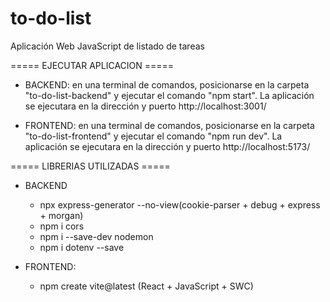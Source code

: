 # to-do-list
Aplicación Web JavaScript de listado de tareas

===== EJECUTAR APLICACION =====
- BACKEND: en una terminal de comandos, posicionarse en la carpeta "to-do-list-backend" y ejecutar el comando "npm start". La aplicación se ejecutara en la dirección y puerto http://localhost:3001/

- FRONTEND: en una terminal de comandos, posicionarse en la carpeta "to-do-list-frontend" y ejecutar el comando "npm run dev". La aplicación se ejecutara en la dirección y puerto http://localhost:5173/

===== LIBRERIAS UTILIZADAS =====
- BACKEND
    - npx express-generator --no-view(cookie-parser + debug + express + morgan)
    - npm i cors
    - npm i --save-dev nodemon
    - npm i dotenv --save

- FRONTEND:
    - npm create vite@latest (React + JavaScript + SWC)

